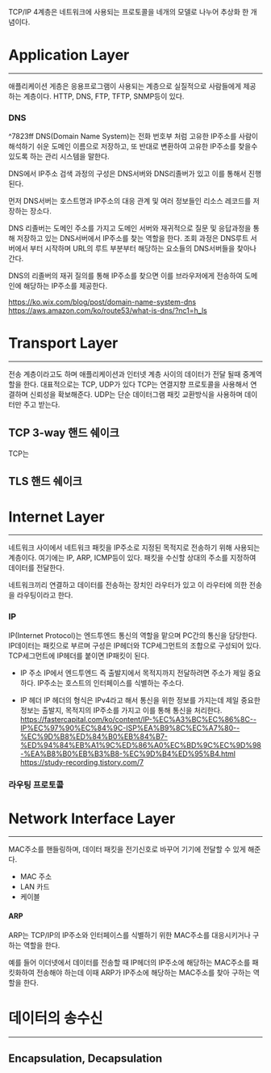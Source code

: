 TCP/IP 4계층은 네트워크에 사용되는 프로토콜을 네개의 모델로 나누어 추상화 한 개념이다.

# Application Layer
---
애플리케이션 게층은 응용프로그램이 사용되는 계층으로 실질적으로 사람들에게 제공하는 계층이다.
HTTP, DNS, FTP, TFTP, SNMP등이 있다.

### DNS
^7823ff
DNS(Domain Name System)는 전화 번호부 처럼 고유한 IP주소를 사람이 해석하기 쉬운 도메인 이름으로 저장하고, 또 반대로 변환하여 고유한 IP주소를 찾을수 있도록 하는 관리 시스템을 말한다.

DNS에서 IP주소 검색 과정의 구성은 DNS서버와 DNS리졸버가 있고 이를 통해서 진행된다.

먼저 DNS서버는 호스트명과 IP주소의 대응 관계 및 여러 정보들인 리소스 레코드를 저장하는 장소다.

DNS 리졸버는 도메인 주소를 가지고 도메인 서버와 재귀적으로 질문 및 응답과정을 통해 저장하고 있는 DNS서버에서 IP주소를 찾는 역할을 한다. 
조회 과정은 DNS루트 서버에서 부터 시작하며 URL의 루트 부분부터 해당하는 요소들의 DNS서버들을 찾아나간다.

DNS의 리졸버의 재귀 질의를 통해 IP주소를 찾으면 이를 브라우저에게 전송하여 도메인에 해당하는 IP주소를 제공한다.

https://ko.wix.com/blog/post/domain-name-system-dns
https://aws.amazon.com/ko/route53/what-is-dns/?nc1=h_ls

# Transport Layer
---
전송 계층이라고도 하며 애플리케이션과 인터넷 계층 사이의 데이터가 전달 될때 중계역할을 한다.
대표적으로는 TCP, UDP가 있다
TCP는 연결지향 프로토콜을 사용해서 연결하며 신뢰성을 확보해준다.
UDP는 단순 데이터그램 패킷 교환방식을 사용하며 데이터만 주고 받는다.

## TCP 3-way 핸드 쉐이크
TCP는 


## TLS 핸드 쉐이크


# Internet Layer
---
네트워크 사이에서 네트워크 패킷을 IP주소로 지정된 목적지로 전송하기 위해 사용되는 계층이다. 여기에는 IP, ARP, ICMP등이 있다.
패킷을 수신할 상대의 주소를 지정하여 데이터를 전달한다.

네트워크끼리 연결하고 데이터를 전송하는 장치인 라우터가 있고 이 라우터에 의한 전송을 라우팅이라고 한다. 

### IP
IP(Internet Protocol)는 엔드투엔드 통신의 역할을 맡으며 PC간의 통신을 담당한다. 
IP데이터는 패킷으로 부르며 구성은 IP헤더와 TCP세그먼트의 조합으로 구성되어 있다.
TCP세그먼트에 IP헤더를 붙이면 IP패킷이 된다.

- IP 주소
IP에서 엔드투엔드 즉 출발지에서 목적지까지 전달하려면 주소가 제일 중요하다. IP주소는 호스트의 인터페이스를 식별하는 주소다.

- IP 헤더
IP 헤더의 형식은 IPv4라고 해서 통신을 위한 정보를 가지는데 제일 중요한 정보는 출발지, 목적지의 IP주소를 가지고 이를 통해 통신을 처리한다.
https://fastercapital.com/ko/content/IP-%EC%A3%BC%EC%86%8C--IP%EC%97%90%EC%84%9C-ISP%EA%B9%8C%EC%A7%80--%EC%9D%B8%ED%84%B0%EB%84%B7-%ED%94%84%EB%A1%9C%ED%86%A0%EC%BD%9C%EC%9D%98-%EA%B8%B0%EB%B3%B8-%EC%9D%B4%ED%95%B4.html
https://study-recording.tistory.com/7

### 라우팅 프로토콜

# Network Interface Layer
---
MAC주소를 핸들링하며, 데이터 패킷을 전기신호로 바꾸어 기기에 전달할 수 있게 해준다.

- MAC 주소
- LAN 카드
- 케이블
#### ARP
ARP는 TCP/IP의 IP주소와 인터페이스를 식별하기 위한 MAC주소를 대응시키거나 구하는 역할을 한다.

예를 들어 이더넷에서 데이터를 전송할 때 IP헤더의 IP주소에 해당하는 MAC주소를 패킷화하여 전송해야 하는데 이때 ARP가 IP주소에 해당하는 MAC주소를 찾아 구하는 역할을 한다.

# 데이터의 송수신
---
## Encapsulation, Decapsulation
